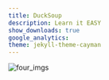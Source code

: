 ```yaml
---
title: DuckSoup
description: Learn it EASY
show_downloads: true
google_analytics:
theme: jekyll-theme-cayman
---
```


<p dir='rtl' align='right'><b></b></p>
<p dir='rtl' align='right'></p>
<img src="" alt="four_imgs">
